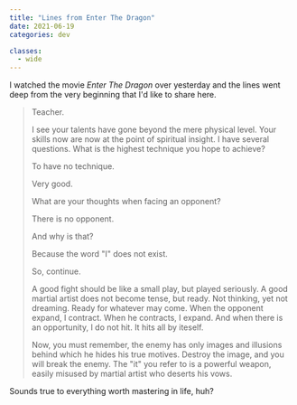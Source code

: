```yaml
---
title: "Lines from Enter The Dragon"
date: 2021-06-19
categories: dev

classes:
  - wide
---
```


I watched the movie *Enter The Dragon* over yesterday and the lines went deep from the very beginning that I'd like to share here.

> Teacher.
>
> I see your talents have gone beyond the mere physical level. Your skills now are now at the point of spiritual insight. I have several questions. What is the highest technique you hope to achieve?
>
> To have no technique.
>
> Very good.
>
> What are your thoughts when facing an opponent?
>
> There is no opponent.
>
> And why is that?
>
> Because the word "I" does not exist.
>
> So, continue.
>
> A good fight should be like a small play, but played seriously. A good martial artist does not become tense, but ready. Not thinking, yet not dreaming. Ready for whatever may come. When the opponent expand, I contract. When he contracts, I expand. And when there is an opportunity, I do not hit. It hits all by iteself.
>
> Now, you must remember, the enemy has only images and illusions behind which he hides his true motives. Destroy the image, and you will break the enemy. The "it" you refer to is a powerful weapon, easily misused by martial artist who deserts his vows.

Sounds true to everything worth mastering in life, huh?
